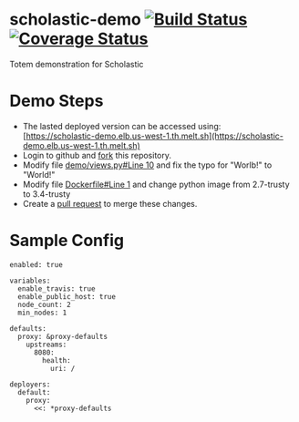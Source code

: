 # scholastic-demo [![Build Status](https://travis-ci.org/totem/scholastic-demo.svg)](https://travis-ci.org/totem/scholastic-demo) [![Coverage Status](https://coveralls.io/repos/totem/scholastic-demo/badge.svg)](https://coveralls.io/r/totem/scholastic-demo)
Totem demonstration for Scholastic

# Demo Steps

* The lasted deployed version can be accessed using:  
[https://scholastic-demo.elb.us-west-1.th.melt.sh](https://scholastic-demo.elb.us-west-1.th.melt.sh)
* Login to github and [fork](https://github.com/totem/scholastic-demo/fork) this repository.
* Modify file [demo/views.py#Line 10](demo/views.py#L10) and fix the typo for "Worlb!" to "World!"
* Modify file [Dockerfile#Line 1](Dockerfile#L1) and change python image from 2.7-trusty to 3.4-trusty
* Create a [pull request](https://github.com/totem/scholastic-demo/compare) to merge these changes.

# Sample Config
```
enabled: true

variables:
  enable_travis: true
  enable_public_host: true
  node_count: 2
  min_nodes: 1

defaults:
  proxy: &proxy-defaults
    upstreams:
      8080:
        health:
          uri: /

deployers:
  default:
    proxy:
      <<: *proxy-defaults
```
